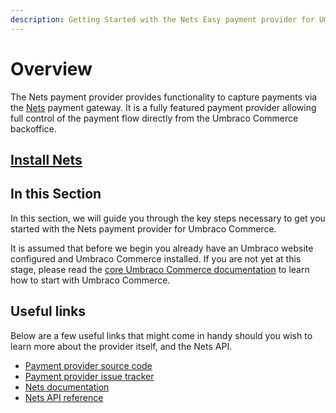 ```yaml
---
description: Getting Started with the Nets Easy payment provider for Umbraco Commerce.
---
```


# Overview

The Nets payment provider provides functionality to capture payments via the [Nets](https://developers.nets.eu/nets-easy/en-EU/docs/) payment gateway. It is a fully featured payment provider allowing full control of the payment flow directly from the Umbraco Commerce backoffice.

## [Install Nets](../install-payment-providers.md)

## In this Section

In this section, we will guide you through the key steps necessary to get you started with the Nets payment provider for Umbraco Commerce.

It is assumed that before we begin you already have an Umbraco website configured and Umbraco Commerce installed. If you are not yet at this stage, please read the [core Umbraco Commerce documentation](https://docs.umbraco.com/umbraco-commerce/) to learn how to start with Umbraco Commerce.

## Useful links

Below are a few useful links that might come in handy should you wish to learn more about the provider itself, and the Nets API.

* [Payment provider source code](https://github.com/umbraco/Umbraco.Commerce.PaymentProviders.Nets)
* [Payment provider issue tracker](https://github.com/umbraco/Umbraco.Commerce.PaymentProviders.Nets/issues)
* [Nets documentation](https://developers.nets.eu/nets-easy/en-EU/docs/)
* [Nets API reference](https://developers.nets.eu/nets-easy/en-EU/api/)
